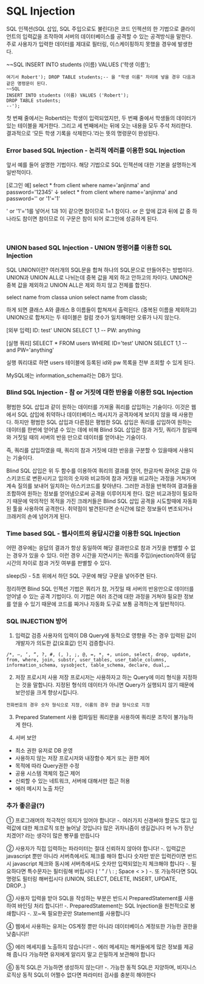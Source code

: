 # SQL Injection
SQL 인젝션(SQL 삽입, SQL 주입으로도 불린다)은 코드 인젝션의 한 기법으로 클라이언트의 입력값을 조작하여 서버의 데이터베이스를 공격할 수 있는 공격방식을 말한다. 주로 사용자가 입력한 데이터를 제대로 필터링, 이스케이핑하지 못했을 경우에 발생한다.

~~SQL
INSERT INTO students (이름) VALUES ('학생 이름');
~~~
여기서 Robert'); DROP TABLE students;-- 을 "학생 이름" 자리에 넣을 경우 다음과 같은 명령문이 된다.
~~SQL
INSERT INTO students (이름) VALUES ('Robert');
DROP TABLE students;
--');
~~~
첫 번째 줄에서는 Robert라는 학생이 입력되었지만, 두 번째 줄에서 학생들의 데이터가 있는 테이블을 제거한다. 그리고 세 번째에서는 뒤에 오는 내용을 모두 주석 처리한다. 결과적으로 ‘모든 학생 기록을 삭제한다.’라는 뜻의 명령문이 완성된다.



### Error based SQL Injection - 논리적 에러를 이용한 SQL Injection
앞서 예를 들어 설명한 기법이다. 해당 기법으로 SQL 인젝션에 대한 기본을 설명하는게 일반적이다.

​[로그인 예]
select * from client where name='anjinma' and password='12345'
↓
select * from client where name='anjinma' and password='' or '1'='1'

' or '1'='1를 넣어서 1과 1이 같으면 참이므로 1=1 참이다. or 은 앞에 값과 뒤에 값 중 하나라도 참이면 참이므로 이 구문은 참이 되어 로그인에 성공하게 된다.

​
### UNION based SQL Injection - UNION 명령어를 이용한 SQL Injection

SQL UNION이란? 여러개의 SQL문을 합쳐 하나의 SQL문으로 만들어주는 방법이다.
UNION과 UNION ALL로 나뉘는데 중복 값을 제외 하고 안하고의 차이다.
UNION은 중복 값을 제외하고 UNION ALL은 제외 하지 않고 전체를 합친다.

​select name from classa
union
select name from classb;

하게 되면 클래스 A와 클래스 B 이름들이 합쳐져서 출력된다. (중복된 이름을 제외하고)
UNION으로 합쳐지는 두 테이블은 컬럼 갯수가 일치해야만 오류가 나지 않는다.

​[외부 입력]
ID: test' UNION SELECT 1,1 --
PW: anything

​[실행 쿼리]
SELECT * FROM users WHERE ID='test' UNION SELECT 1,1 -- and PW='anything'

​실행 쿼리대로 하면 users 테이블에 등록된 id와 pw 목록을 전부 조회할 수 있게 된다.

MySQL에는 information_schema라는 DB가 있다.
​
### Blind SQL Injection - 참 or 거짓에 대한 반응을 이용한 SQL Injection

평범한 SQL 삽입과 같이 원하는 데이터를 가져올 쿼리를 삽입하는 기술이다. 이것은 웹에서 SQL 삽입에 취약하나 데이터베이스 메시지가 공격자에게 보이지 않을 때 사용한다. 하지만 평범한 SQL 삽입과 다른점은 평범한 SQL 삽입은 쿼리를 삽입하여 원하는 데이터를 한번에 얻어낼 수 있는 데에 비해 Blind SQL 삽입은 참과 거짓, 쿼리가 참일때와 거짓일 때의 서버의 반응 만으로 데이터를 얻어내는 기술이다.

즉, 쿼리를 삽입하였을 때, 쿼리의 참과 거짓에 대한 반응을 구분할 수 있을때에 사용되는 기술이다.

Blind SQL 삽입은 위 두 함수를 이용하여 쿼리의 결과를 얻어, 한글자씩 끊어온 값을 아스키코드로 변환시키고 임의의 숫자와 비교하여 참과 거짓을 비교하는 과정을 거쳐가며 계속 질의를 보내어 일치하는 아스키코드를 찾아낸다. 그러한 과정을 반복하여 결과들을 조합하여 원하는 정보를 얻어냄으로써 공격을 이루어지게 한다. 많은 비교과정이 필요하기 때문에 악의적인 목적을 가진 크래커들은 Blind SQL 삽입 공격을 시도할때에 자동화된 툴을 사용하여 공격한다. 취약점이 발견된다면 순식간에 많은 정보들이 변조되거나 크래커의 손에 넘어가게 된다.

### Time based SQL - 웹사이트의 응답시간을 이용한 SQL Injection

어떤 경우에는 응답의 결과가 항상 동일하여 해당 결과만으로 참과 거짓을 판별할 수 없는 경우가 있을 수 있다.
이런 경우 시간을 지연시키는 쿼리를 주입(injection)하여 응답 시간의 차이로 참과 거짓 여부를 판별할 수 있다.

sleep(5) - 5초 위에서 하던 SQL 구문에 해당 구문을 넣어주면 된다.

정리하면 Blind SQL 인젝션 기법은 쿼리가 참, 거짓일 때 서버의 반응만으로 데이터를 얻어낼 수 있는 공격 기법이다. 이 기법은 여러 조건에 대한 과정을 거쳐야 필요한 정보를 얻을 수 있기 때문에 코드를 짜거나 자동화 도구로 보통 공격하는게 일반적이다.

### SQL INJECTION 방어
1. 입력값 검증
사용자의 입력이 DB Query에 동적으로 영향을 주는 경우 입력된 값이 개발자가 의도한 값(요효값) 인지 검증합니다.
~~~
/*, –, ‘, “, ?, #, (, ), ;, @, =, *, +, union, select, drop, update, from, where, join, substr, user_tables, user_table_columns, information_schema, sysobject, table_schema, declare, dual,…
~~~
2. 저장 프로시저 사용
저장 프로시저는 사용하자고 하는 Query에 미리 형식을 지정하는 것을 말합니다. 지정된 형식의 데이터가 아니면 Query가 실행되지 않기 때문에 보안성을 크게 향상시킵니다.
~~~
전화번호의 경우 숫자 형식으로 지정, 이름의 경우 한글 형식으로 지정
~~~

3. Prepared Statement 사용
컴파일된 쿼리문을 사용하여 쿼리문 조작이 불가능하게 한다.

4. 서버 보안
 - 최소 권한 유저로 DB 운영
 - 사용하지 않는 저장 프로시저와 내장함수 제거 또는 권한 제어
 - 목적에 따라 Query권한 수정
 - 공용 시스템 객체의 접근 제어
 - 신뢰할 수 있는 네트워크, 서버에 대해서만 접근 허용
 - 에러 메시지 노출 차단




### 추가 좋은글(?)
① 프로그래머의 적극적인 의지가 있어야 합니다!
   -. 여러가지 신경써야 할곳도 많고 입력값에 대한 체크로직 또한 늘어날 것입니다
       많은 귀차니즘이 생길겁니다
       머 누가 장난치겠어? 라는 생각이 많은 빵꾸를 만듭니다

② 사용자가 직접 입력하는 파라미터는 절대 신뢰하지 않아야 합니다!
   -.  입력값은 javascript 뿐만 아니라 서버측에서도 체크를 해야 합니다
        숫자만 받은 입력칸이면 반드시 javascript 체크와 동시에 서버측에서도 숫자만 입력되었는지 체크해야 합니다
   -. 필요하다면 특수문자는 필터링해 버립시다 ( ‘ “ / \ : ; Space < > )
   -. 또 가능하다면 SQL 명령도 필터링 해버립시다 (UNION, SELECT, DELETE, INSERT, UPDATE, DROP..)


③ 사용자 입력을 받아 SQL을 작성하는 부분은 반드시 PreparedStatement를 사용하여 바인딩 처리 합니다!!
   -. PreparedStatement는 SQL Injection을 원천적으로 봉쇄합니다
   -. 꼬~옥 필요한곳만 Statement를 사용합니다

④ 웹에서 사용하는 유저는 OS계정 뿐만 아니라 데이터베이스 계정또한 가능한 권한을 낮춥니다!!

⑤ 에러 메세지를 노출하지 않습니다!!
   -. 에러 메세지는 해커들에게 많은 정보를 제공해 줍니다
       가능하면 유저에게 알리지 말고 은밀하게 보관해야 합니다

⑥ 동적 SQL은 가능하면 생성하지 않는다!!
   -. 가능한 동적 SQL은 지양하며, 비지니스로직상 동적 SQL이 어쩔수 없다면 파라미터 검사를 충분히 해야한다